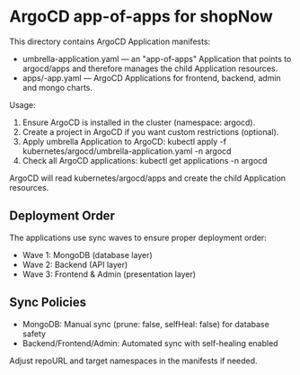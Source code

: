 # ArgoCD app-of-apps for shopNow

This directory contains ArgoCD Application manifests:

- umbrella-application.yaml — an "app-of-apps" Application that points to argocd/apps and therefore manages the child Application resources.
- apps/<service>-app.yaml — ArgoCD Applications for frontend, backend, admin and mongo charts.

Usage:
1. Ensure ArgoCD is installed in the cluster (namespace: argocd).
2. Create a project in ArgoCD if you want custom restrictions (optional).
3. Apply umbrella Application to ArgoCD:
   kubectl apply -f kubernetes/argocd/umbrella-application.yaml -n argocd
4. Check all ArgoCD applications:
   kubectl get applications -n argocd


ArgoCD will read kubernetes/argocd/apps and create the child Application resources.

## Deployment Order
The applications use sync waves to ensure proper deployment order:
- Wave 1: MongoDB (database layer)
- Wave 2: Backend (API layer) 
- Wave 3: Frontend & Admin (presentation layer)

## Sync Policies
- MongoDB: Manual sync (prune: false, selfHeal: false) for database safety
- Backend/Frontend/Admin: Automated sync with self-healing enabled

Adjust repoURL and target namespaces in the manifests if needed.
